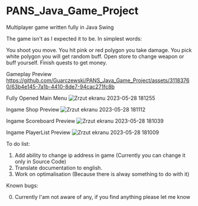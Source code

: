 # PANS_Java_Game_Project
Multiplayer game written fully in Java Swing

The game isn't as I expected it to be.
In simplest words:

You shoot you move.
You hit pink or red polygon you take damage.
You pick white polygon you will get random buff.
Open store to change weapon or buff yourself.
Finish quests to get money.

Gameplay Preview
https://github.com/Guarczewski/PANS_Java_Game_Project/assets/31183760/63b4e145-7a1b-4410-8de7-94cac271fc8b

Fully Opened Main Menu
![Zrzut ekranu 2023-05-28 181255](https://github.com/Guarczewski/PANS_Java_Game_Project/assets/31183760/54f3ec93-8d5c-4179-8815-4ec7452e4ee4)

Ingame Shop Preview
![Zrzut ekranu 2023-05-28 181112](https://github.com/Guarczewski/PANS_Java_Game_Project/assets/31183760/aa7b18d5-86ac-4a3e-baad-d6bd21821512)

Ingame Scoreboard Preview
![Zrzut ekranu 2023-05-28 181039](https://github.com/Guarczewski/PANS_Java_Game_Project/assets/31183760/d926def6-b098-4893-9094-1ef8e5961dc6)

Ingame PlayerList Preview
![Zrzut ekranu 2023-05-28 181009](https://github.com/Guarczewski/PANS_Java_Game_Project/assets/31183760/7469650c-759a-4fae-9db4-34e77f9abb21)


To do list:

1. Add ability to change ip address in game (Currently you can change it only in Source Code)
2. Translate documentation to english.
3. Work on optimalisation (Because there is alway something to do with it)

Known bugs:

0. Currently I'am not aware of any, if you find anything please let me know

